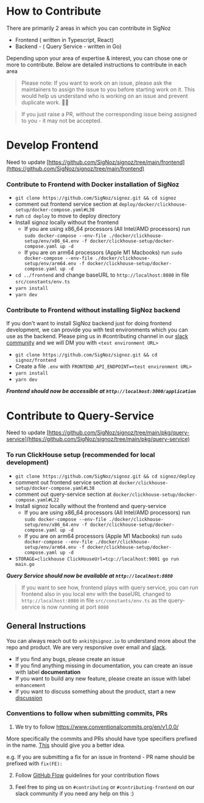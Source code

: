 # How to Contribute

There are primarily 2 areas in which you can contribute in SigNoz

- Frontend ( written in Typescript, React)
- Backend - ( Query Service - written in Go)

Depending upon your area of expertise & interest, you can chose one or more to contribute. Below are detailed instructions to contribute in each area

> Please note: If you want to work on an issue, please ask the maintainers to assign the issue to you before starting work on it. This would help us understand who is working on an issue and prevent duplicate work. 🙏🏻

> If you just raise a PR, without the corresponding issue being assigned to you - it may not be accepted.

# Develop Frontend

Need to update [https://github.com/SigNoz/signoz/tree/main/frontend](https://github.com/SigNoz/signoz/tree/main/frontend)

### Contribute to Frontend with Docker installation of SigNoz

- `git clone https://github.com/SigNoz/signoz.git && cd signoz`
- comment out frontend service section at `deploy/docker/clickhouse-setup/docker-compose.yaml#L38`
- run `cd deploy` to move to deploy directory
- Install signoz locally without the frontend
  - If you are using x86_64 processors (All Intel/AMD processors) run `sudo docker-compose --env-file ./docker/clickhouse-setup/env/x86_64.env -f docker/clickhouse-setup/docker-compose.yaml up -d`
  - If you are on arm64 processors (Apple M1 Macbooks) run `sudo docker-compose --env-file ./docker/clickhouse-setup/env/arm64.env -f docker/clickhouse-setup/docker-compose.yaml up -d`
- `cd ../frontend` and change baseURL to `http://localhost:8080` in file `src/constants/env.ts`
- `yarn install`
- `yarn dev`

### Contribute to Frontend without installing SigNoz backend

If you don't want to install SigNoz backend just for doing frontend development, we can provide you with test environments which you can use as the backend. Please ping us in #contributing channel in our [slack community](https://join.slack.com/t/signoz-community/shared_invite/zt-lrjknbbp-J_mI13rlw8pGF4EWBnorJA) and we will DM you with `<test environment URL>`

- `git clone https://github.com/SigNoz/signoz.git && cd signoz/frontend`
- Create a file `.env` with `FRONTEND_API_ENDPOINT=<test environment URL>`
- `yarn install`
- `yarn dev`

**_Frontend should now be accessible at `http://localhost:3000/application`_**

# Contribute to Query-Service

Need to update [https://github.com/SigNoz/signoz/tree/main/pkg/query-service](https://github.com/SigNoz/signoz/tree/main/pkg/query-service)

### To run ClickHouse setup (recommended for local development)

- `git clone https://github.com/SigNoz/signoz.git && cd signoz/deploy`
- comment out frontend service section at `docker/clickhouse-setup/docker-compose.yaml#L38`
- comment out query-service section at `docker/clickhouse-setup/docker-compose.yaml#L22`
- Install signoz locally without the frontend and query-service
  - If you are using x86_64 processors (All Intel/AMD processors) run `sudo docker-compose --env-file ./docker/clickhouse-setup/env/x86_64.env -f docker/clickhouse-setup/docker-compose.yaml up -d`
  - If you are on arm64 processors (Apple M1 Macbooks) run `sudo docker-compose --env-file ./docker/clickhouse-setup/env/arm64.env -f docker/clickhouse-setup/docker-compose.yaml up -d`
- `STORAGE=clickhouse ClickHouseUrl=tcp://localhost:9001 go run main.go`

**_Query Service should now be available at `http://localhost:8080`_**

> If you want to see how, frontend plays with query service, you can run frontend also in you local env with the baseURL changed to `http://localhost:8080` in file `src/constants/env.ts` as the query-service is now running at port `8080`


## General Instructions

You can always reach out to `ankit@signoz.io` to understand more about the repo and product. We are very responsive over email and [slack](https://join.slack.com/t/signoz-community/shared_invite/zt-lrjknbbp-J_mI13rlw8pGF4EWBnorJA).

- If you find any bugs, please create an issue
- If you find anything missing in documentation, you can create an issue with label **documentation**
- If you want to build any new feature, please create an issue with label `enhancement`
- If you want to discuss something about the product, start a new [discussion](https://github.com/SigNoz/signoz/discussions)

### Conventions to follow when submitting commits, PRs

1. We try to follow https://www.conventionalcommits.org/en/v1.0.0/

More specifically the commits and PRs should have type specifiers prefixed in the name. [This](https://www.conventionalcommits.org/en/v1.0.0/#specification) should give you a better idea.

e.g. If you are submitting a fix for an issue in frontend - PR name should be prefixed with `fix(FE):`

2. Follow [GitHub Flow](https://guides.github.com/introduction/flow/) guidelines for your contribution flows

3. Feel free to ping us on `#contributing` or `#contributing-frontend` on our slack community if you need any help on this :)
